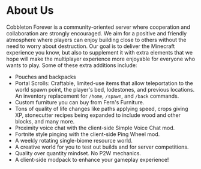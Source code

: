 # About Us

Cobbleton Forever is a community-oriented server where cooperation and collaboration are strongly encouraged. We aim for a positive and friendly atmosphere where players can enjoy building close to others without the need to worry about destruction. Our goal is to deliver the Minecraft experience you know, but also to supplement it with extra elements that we hope will make the multiplayer experience more enjoyable for everyone who wants to play. Some of these extra additions include:

* Pouches and backpacks
* Portal Scrolls: Craftable, limited-use items that allow teleportation to the world spawn point, the player's bed, lodestones, and previous locations. An inventory replacement for `/home`, `/spawn`, and `/back` commands.
* Custom furniture you can buy from Fern's Furniture.
* Tons of quality of life changes like paths applying speed, crops giving XP, stonecutter recipes being expanded to include wood and other blocks, and many more.
* Proximity voice chat with the client-side Simple Voice Chat mod.
* Fortnite style pinging with the client-side Ping Wheel mod.
* A weekly rotating single-biome resource world.
* A creative world for you to test out builds and for server competitions.
* Quality over quantity mindset. No P2W mechanics.
* A client-side modpack to enhance your gameplay experience!